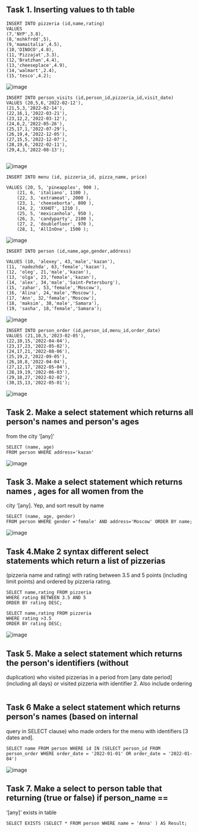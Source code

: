  ## Task 1. Inserting values to th table
```
INSERT INTO pizzeria (id,name,rating)
VALUES 
(7,'NYP',3.8),
(8,'mshkfrdd',5),
(9,'mamaitalia',4.5),
(10,'DINOCO',4.8),
(11,'Pizzajat',3.3),
(12,'Bratzhan',4.4),
(13,'cheeseplace',4.9),
(14,'walmart',2.4),
(15,'tesco',4.2);
```
![image](https://github.com/piviich/db_practice/assets/144881369/046a4e20-33d9-4b51-b65d-e76c294eae23)

```
INSERT INTO person_visits (id,person_id,pizzeria_id,visit_date)
VALUES (20,5,6,'2022-02-12'),
(21,5,3,'2022-02-14'),
(22,16,1,'2022-03-21'),
(23,12,2,'2022-03-12'),
(24,6,2,'2022-05-26'),
(25,17,1,'2022-07-29'),
(26,19,4,'2022-12-05'),
(27,15,5,'2022-12-07'),
(28,19,6,'2022-02-11'),
(29,4,3,'2022-08-13');
 
```
![image](https://github.com/piviich/db_practice/assets/144881369/89106db0-6f87-437a-a196-1a8b94938799)

```
INSERT INTO menu (id, pizzeria_id, pizza_name, price)

VALUES (20, 5, 'pineapplex', 900 ),
	(21, 6, 'italiano', 1100 ),
	(22, 3, 'extrameat', 2000 ),
	(23, 1, 'cheeseborta', 800 ),
	(24, 2, 'XXHOT', 1210 ),
	(25, 5, 'mexicanhola', 950 ),
	(26, 3, 'candyparty', 2100 ),
	(27, 2, 'doublefloor', 970 ),
	(28, 1, 'AllInOne', 1500 );
```
![image](https://github.com/piviich/db_practice/assets/144881369/ee8cfa5c-6034-4615-99f1-49c1da6bec79)


```
INSERT INTO person (id,name,age,gender,address)

VALUES (10, 'alexey', 43,'male','kazan'),
(11, 'nadezhda', 63,'female','kazan'),
(12, 'oleg', 21,'male','kazan'),
(13, 'olga', 23,'female','kazan'),
(14, 'alex', 34,'male','Saint-Petersburg'),
(15, 'zahar', 53,'female','Moscow'),
(16, 'Alina', 24,'male','Moscow'),
(17, 'Ann', 32,'female','Moscow'),
(18, 'maksim', 38,'male','Samara'),
(19, 'sasha', 18,'female','Samara');
```

![image](https://github.com/piviich/db_practice/assets/144881369/8003cfc2-0a48-459f-9617-6e6910c864b7)



```
INSERT INTO person_order (id,person_id,menu_id,order_date)
VALUES (21,10,5,'2023-02-05'),
(22,10,15,'2022-04-04'),
(23,17,23,'2022-05-02'),
(24,17,21,'2022-08-06'),
(25,19,2,'2022-09-05'),
(26,10,8,'2022-04-04'),
(27,12,17,'2022-05-04'),
(28,19,19,'2022-06-03'),
(29,18,27,'2022-02-02'),
(30,15,13,'2022-05-01');
```
![image](https://github.com/piviich/db_practice/assets/144881369/d21cd84f-dad0-4fec-bd2c-4aef4ab4dec1)

 ## Task 2. Make a select statement which returns all person's names and person's ages 
from the city ‘[any]’
```
SELECT (name, age)
FROM person WHERE address='kazan'

```
![image](https://github.com/piviich/db_practice/assets/144881369/e488163a-340b-498e-9273-dbe35a168449)

 ## Task 3. Make a select statement which returns names , ages for all women from the 
city ‘[any]. Yep, and sort result by name

```
SELECT (name, age, gender)
FROM person WHERE gender ='female' AND address='Moscow' ORDER BY name;
```
![image](https://github.com/piviich/db_practice/assets/144881369/cfde2245-7fb4-4645-99a5-f758244c1a8e)

 ## Task 4.Make 2 syntax different select statements which return a list of pizzerias 
(pizzeria name and rating) with rating between 3.5 and 5 points (including 
limit points) and ordered by pizzeria rating.
```
SELECT name,rating FROM pizzeria
WHERE rating BETWEEN 3.5 AND 5
ORDER BY rating DESC;
```
```
SELECT name,rating FROM pizzeria
WHERE rating >3.5
ORDER BY rating DESC;
```
![image](https://github.com/piviich/db_practice/assets/144881369/0fb77f7a-399d-4132-8a7e-a988377fc428)

 ## Task 5. Make a select statement which returns the person's identifiers (without 
duplication) who visited pizzerias in a period from [any date period]
(including all days) or visited pizzeria with identifier 2. Also include ordering 
```

```

 ## Task 6 Make a select statement which returns person's names (based on internal 
query in SELECT clause) who made orders for the menu with identifiers [3 
dates and]. 
``` 
SELECT name FROM person WHERE id IN (SELECT person_id FROM person_order WHERE order_date = '2022-01-01' OR order_date = '2022-01-04')
```
![image](https://github.com/piviich/db_practice/assets/144881369/b3026756-8a75-4442-b526-72d6f247f237)

 ## Task 7. Make a select to person table that returning (true or false) if person_name == 
‘[any]’ exists in table
```
SELECT EXISTS (SELECT * FROM person WHERE name = 'Anna' ) AS Result;

```
